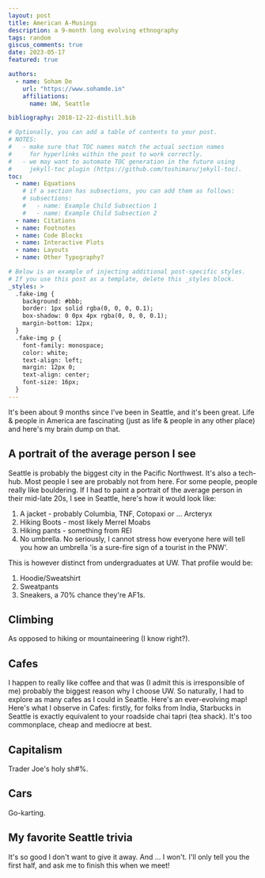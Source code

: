 ```yaml
---
layout: post
title: American A-Musings
description: a 9-month long evolving ethnography
tags: random
giscus_comments: true
date: 2023-05-17
featured: true

authors:
  - name: Soham De
    url: "https://www.sohamde.in"
    affiliations:
      name: UW, Seattle

bibliography: 2018-12-22-distill.bib

# Optionally, you can add a table of contents to your post.
# NOTES:
#   - make sure that TOC names match the actual section names
#     for hyperlinks within the post to work correctly.
#   - we may want to automate TOC generation in the future using
#     jekyll-toc plugin (https://github.com/toshimaru/jekyll-toc).
toc:
  - name: Equations
    # if a section has subsections, you can add them as follows:
    # subsections:
    #   - name: Example Child Subsection 1
    #   - name: Example Child Subsection 2
  - name: Citations
  - name: Footnotes
  - name: Code Blocks
  - name: Interactive Plots
  - name: Layouts
  - name: Other Typography?

# Below is an example of injecting additional post-specific styles.
# If you use this post as a template, delete this _styles block.
_styles: >
  .fake-img {
    background: #bbb;
    border: 1px solid rgba(0, 0, 0, 0.1);
    box-shadow: 0 0px 4px rgba(0, 0, 0, 0.1);
    margin-bottom: 12px;
  }
  .fake-img p {
    font-family: monospace;
    color: white;
    text-align: left;
    margin: 12px 0;
    text-align: center;
    font-size: 16px;
  }
---
```


It's been about 9 months since I've been in Seattle, and it's been great. Life & people in America are fascinating (just as life & people in any other place) and here's my brain dump on that.

## A portrait of the average person I see

Seattle is probably the biggest city in the Pacific Northwest. It's also a tech-hub. Most people I see are probably not from here. For some people, people really like bouldering. If I had to paint a portrait of the average person in their mid-late 20s, I see in Seattle, here's how it would look like:

1. A jacket - probably Columbia, TNF, Cotopaxi or ... Arcteryx
2. Hiking Boots - most likely Merrel Moabs
3. Hiking pants - something from REI
4. No umbrella. No seriously, I cannot stress how everyone here will tell you how an umbrella 'is a sure-fire sign of a tourist in the PNW'. 

This is however distinct from undergraduates at UW. That profile would be:

1. Hoodie/Sweatshirt
2. Sweatpants
3. Sneakers, a 70\% chance they're AF1s.

## Climbing

As opposed to hiking or mountaineering (I know right?).

## Cafes

I happen to really like coffee and that was (I admit this is irresponsible of me) probably the biggest reason why I choose UW. So naturally, I had to explore as many cafes as I could in Seattle. Here's an ever-evolving map! Here's what I observe in Cafes: firstly, for folks from India, Starbucks in Seattle is exactly equivalent to your roadside chai tapri (tea shack). It's too commonplace, cheap and mediocre at best. 


## Capitalism

Trader Joe's holy sh#%. 

## Cars

Go-karting.

## My favorite Seattle trivia

It's so good I don't want to give it away. And ... I won't. I'll only tell you the first half, and ask me to finish this when we meet!

